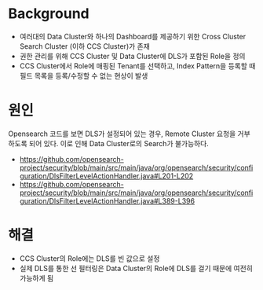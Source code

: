 # Background
- 여러대의 Data Cluster와 하나의 Dashboard를 제공하기 위한 Cross Cluster Search Cluster (이하 CCS Cluster)가 존재
- 권한 관리를 위해 CCS Cluster 및 Data Cluster에 DLS가 포함된 Role을 정의
- CCS Cluster에서 Role에 매핑된 Tenant를 선택하고, Index Pattern을 등록할 때 필드 목록을 등록/수정할 수 없는 현상이 발생

# 원인
Opensearch 코드를 보면 DLS가 설정되어 있는 경우, Remote Cluster 요청을 거부하도록 되어 있다. 이로 인해 Data Cluster로의 Search가 불가능하다.
- https://github.com/opensearch-project/security/blob/main/src/main/java/org/opensearch/security/configuration/DlsFilterLevelActionHandler.java#L201-L202
- https://github.com/opensearch-project/security/blob/main/src/main/java/org/opensearch/security/configuration/DlsFilterLevelActionHandler.java#L389-L396

# 해결
- CCS Cluster의 Role에는 DLS를 빈 값으로 설정
- 실제 DLS를 통한 선 필터링은 Data Cluster의 Role에 DLS를 걸기 때문에 여전히 가능하게 됨
